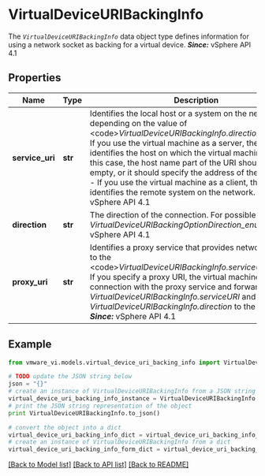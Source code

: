 # VirtualDeviceURIBackingInfo

The <code>*VirtualDeviceURIBackingInfo*</code> data object type defines information for using a network socket as backing for a virtual device.  ***Since:*** vSphere API 4.1 

## Properties
Name | Type | Description | Notes
------------ | ------------- | ------------- | -------------
**service_uri** | **str** | Identifies the local host or a system on the network, depending on the value of &lt;code&gt;*VirtualDeviceURIBackingInfo.direction*&lt;/code&gt;. - If you use the virtual machine as a server, the URI identifies   the host on which the virtual machine runs. In this case,   the host name part of the URI should be empty, or it should   specify the address of the local host. - If you use the virtual machine as a client, the URI identifies   the remote system on the network.    ***Since:*** vSphere API 4.1  | 
**direction** | **str** | The direction of the connection.  For possible values see *VirtualDeviceURIBackingOptionDirection_enum*  ***Since:*** vSphere API 4.1  | 
**proxy_uri** | **str** | Identifies a proxy service that provides network access to the &lt;code&gt;*VirtualDeviceURIBackingInfo.serviceURI*&lt;/code&gt;.  If you specify a proxy URI, the virtual machine initiates a connection with the proxy service and forwards the *VirtualDeviceURIBackingInfo.serviceURI* and *VirtualDeviceURIBackingInfo.direction* to the proxy.  ***Since:*** vSphere API 4.1  | [optional] 

## Example

```python
from vmware_vi.models.virtual_device_uri_backing_info import VirtualDeviceURIBackingInfo

# TODO update the JSON string below
json = "{}"
# create an instance of VirtualDeviceURIBackingInfo from a JSON string
virtual_device_uri_backing_info_instance = VirtualDeviceURIBackingInfo.from_json(json)
# print the JSON string representation of the object
print VirtualDeviceURIBackingInfo.to_json()

# convert the object into a dict
virtual_device_uri_backing_info_dict = virtual_device_uri_backing_info_instance.to_dict()
# create an instance of VirtualDeviceURIBackingInfo from a dict
virtual_device_uri_backing_info_form_dict = virtual_device_uri_backing_info.from_dict(virtual_device_uri_backing_info_dict)
```
[[Back to Model list]](../README.md#documentation-for-models) [[Back to API list]](../README.md#documentation-for-api-endpoints) [[Back to README]](../README.md)


